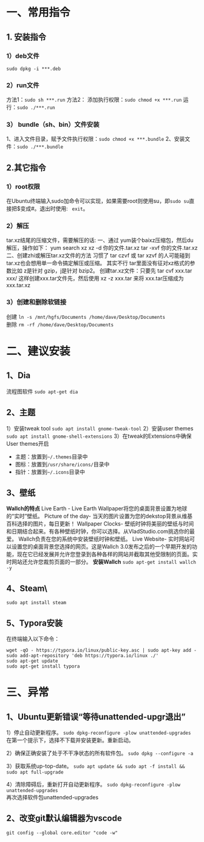# 一、常用指令
## 1. 安装指令
### 1）deb文件
```sudo dpkg -i ***.deb```

### 2）run文件
方法1：```sudo sh ***.run```
方法2：
添加执行权限：```sudo chmod +x ***.run```
运行：```sudo ./***.run```

### 3） bundle（sh、bin）文件安装
1、进入文件目录，赋予文件执行权限：```sudo chmod +x ***.bundle```
2、安装文件：```sudo ./***.bundle```



## 2.其它指令
### 1）root权限
在Ubuntu终端输入sudo加命令可以实现，如果需要root则使用su，即```sudo su```直接把$变成#。退出时使用: ``` exit```。

### 2）解压
tar.xz结尾的压缩文件，需要解压的话:
一、通过 yum装个baixz压缩包，然后du解压，操作如下：
yum search xz
xz -d 你的文件.tar.xz
tar -xvf 你的文件.tar.xz
二、创建zhi或解压tar.xz文件的方法
习惯了 tar czvf 或 tar xzvf 的人可能碰到 tar.xz也会想用单一命令搞定解压或压缩。
其实不行 tar里面没有征对xz格式的参数比如 z是针对 gzip，j是针对 bzip2。
创建tar.xz文件：只要先 tar cvf xxx.tar xxx/ 这样创建xxx.tar文件先，然后使用 xz -z xxx.tar 来将 xxx.tar压缩成为 xxx.tar.xz

### 3）创建和删除软链接
创建
```ln -s /mnt/hgfs/Documents /home/dave/Desktop/Documents```  
删除
```rm -rf /home/dave/Desktop/Documents```

# 二、建议安装

## 1、Dia

流程图软件
```sudo apt-get dia```

## 2、主题

1）安装tweak tool
```sudo apt install gnome-tweak-tool```
2）安装user themes
```sudo apt install gnome-shell-extensions```
3）在tweak的Extensions中确保User themes开启
- 主题：放置到`~/.themes`目录中
- 图标：放置到`/usr/share/icons/`目录中
- 指针：放置到`~/.icons`目录中

## 3、壁纸
**Wallch的特点**
Live Earth - Live Earth Wallpaper将您的桌面背景设置为地球的“实时”壁纸。
Picture of the day- 当天的图片设置为您的dekstop背景从维基百科选择的图片，每日更新！
Wallpaper Clocks- 壁纸时钟将美丽的壁纸与时间和日期结合起来。有各种壁纸时钟，你可以选择。从VladStudio.com挑选你的最爱。 Wallch负责在您的系统中安装壁纸时钟和壁纸。
Live Website- 实时网站可以设置您的桌面背景您选择的网页。这是Wallch 3.0发布之后的一个早期开发的功能，现在它已经发展并允许您登录到各种各样的网站并截取其他受限制的页面。实时网站还允许您裁剪页面的一部分。
**安装Wallch**
```sudo apt-get install wallch -y```

## 4、Steam\
```sudo apt install steam```

## 5、Typora安装

在终端输入以下命令：
```
wget -qO - https://typora.io/linux/public-key.asc | sudo apt-key add -
sudo add-apt-repository 'deb https://typora.io/linux ./'
sudo apt-get update
sudo apt-get install typora
```

# 三、异常

## 1、Ubuntu更新错误“等待unattended-upgr退出”
1）停止自动更新程序。
```sudo dpkg-reconfigure -plow unattended-upgrades```  
在第一个提示下，选择不下载并安装更新。重新启动。

2）确保正确安装了处于不干净状态的所有软件包。
```sudo dpkg --configure -a```  

3）获取系统up-top-date。
```sudo apt update && sudo apt -f install && sudo apt full-upgrade```  

4）清除障碍后，重新打开自动更新程序。
```sudo dpkg-reconfigure -plow unattended-upgrades```  
再次选择软件包unattended-upgrades

## 2、改变git默认编辑器为vscode
```git config --global core.editor "code -w"```

